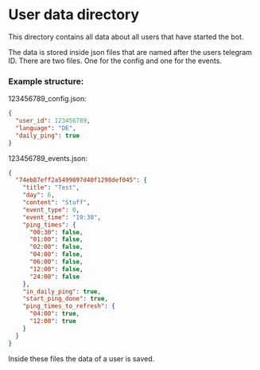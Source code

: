 # User data directory

This directory contains all data about all users that have started the bot. 

The data is stored inside json files that are named after the users telegram ID.
There are two files. One for the config and one for the events.

### Example structure:
123456789_config.json:
```json
{
  "user_id": 123456789,
  "language": "DE",
  "daily_ping": true
}
```
123456789_events.json:
```json
{
  "74eb87eff2a5499897d40f1298def045": {
    "title": "Test",
    "day": 6,
    "content": "Stuff",
    "event_type": 0,
    "event_time": "19:30",
    "ping_times": {
      "00:30": false,
      "01:00": false,
      "02:00": false,
      "04:00": false,
      "06:00": false,
      "12:00": false,
      "24:00": false
    },
    "in_daily_ping": true,
    "start_ping_done": true,
    "ping_times_to_refresh": {
      "04:00": true,
      "12:00": true
    }
  }
}
```
Inside these files the data of a user is saved.
